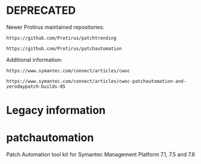 # DEPRECATED

Newer Protirus maintained repositories:

    https://github.com/Protirus/patchtrending

    https://github.com/Protirus/patchautomation

Additional information:

    https://www.symantec.com/connect/articles/cwoc

    https://www.symantec.com/connect/articles/cwoc-patchautomation-and-zerodaypatch-builds-85

# Legacy information

# patchautomation
Patch Automation tool kit for Symantec Management Platform 7.1, 7.5 and 7.6
